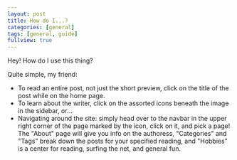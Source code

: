 ```yaml
---
layout: post
title: How do I...?
categories: [general]
tags: [general, guide]
fullview: true
---
```


Hey! How do I use this thing?

Quite simple, my friend:
 * To read an entire post, not just the short preview, click on the title of the post while on the home page.
 * To learn about the writer, click on the assorted icons beneath the image in the sidebar, or...
 * Navigating around the site: simply head over to the navbar in the upper right corner of the page marked by the <i class="fa fa-bars" aria-hidden="true"></i> icon, click on it, and pick a page! The "About" page will give you info on the authoress, "Categories" and "Tags" break down the posts for your specified reading, and "Hobbies" is a center for reading, surfing the net, and general fun.
  


